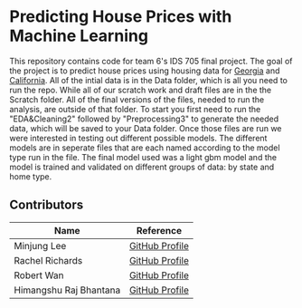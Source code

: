 # Predicting House Prices with Machine Learning

This repository contains code for team 6's IDS 705 final project. The goal of the project is to predict house prices using housing data for [Georgia](https://www.kaggle.com/datasets/yellowj4acket/real-estate-georgia) and [California](https://www.kaggle.com/datasets/yellowj4acket/real-estate-california). All of the intial data is in the Data folder, which is all you need to run the repo. While all of our scratch work and draft files are in the the Scratch folder. All of the final versions of the files, needed to run the analysis, are outside of that folder. To start you first need to run the "EDA&Cleaning2" followed by "Preprocessing3" to generate the needed data, which will be saved to your Data folder. Once those files are run we were interested in testing out different possible models. The different models are in seperate files that are each named according to the model type run in the file. The final model used was a light gbm model and the model is trained and validated on different groups of data: by state and home type. 


## Contributors
| Name | Reference |
|----|----|
|Minjung Lee| [GitHub Profile](https://github.com/minjung0)|
|Rachel Richards|[GitHub Profile](https://github.com/rjrichards27)|
|Robert Wan| [GitHub Profile](https://github.com/rw417)|
|Himangshu Raj Bhantana | [GitHub Profile](https://github.com/hb173)|
